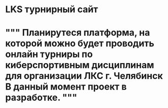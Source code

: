 
<h1> LKS турнирный сайт<h1>

"""
Планирутеся платформа, на которой можно будет проводить онлайн турниры 
по киберспортивным дисциплинам для организации ЛКС г. Челябинск
В данный момент проект в  разработке.
"""

